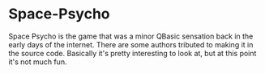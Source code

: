 Space-Psycho
============

Space Psycho is the game that was a minor QBasic sensation back in the early days of the internet. There are some authors tributed to making it in the source code. Basically it's pretty interesting to look at, but at this point it's not much fun.